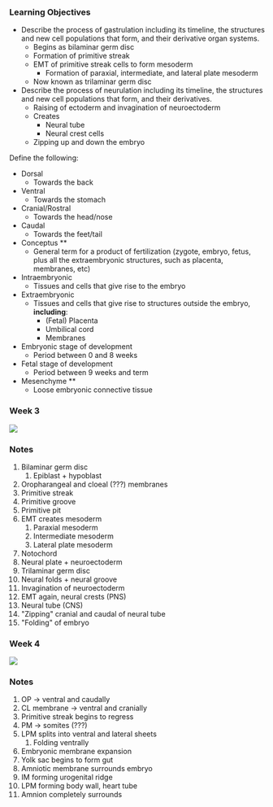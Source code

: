 ### Learning Objectives
- Describe the process of gastrulation including its timeline, the structures and new cell populations that form, and their derivative organ systems. 
	- Begins as bilaminar germ disc
	- Formation of primitive streak
	- EMT of primitive streak cells to form mesoderm
		- Formation of paraxial, intermediate, and lateral plate mesoderm
	- Now known as trilaminar germ disc
- Describe the process of neurulation including its timeline, the structures and new cell populations that form, and their derivatives.
	- Raising of ectoderm and invagination of neuroectoderm
	- Creates
		- Neural tube
		- Neural crest cells
	- Zipping up and down the embryo

Define the following:
- Dorsal
	- Towards the back
- Ventral
	- Towards the stomach
- Cranial/Rostral
	- Towards the head/nose
- Caudal
	- Towards the feet/tail
- Conceptus **
	- General term for a product of fertilization (zygote, embryo, fetus, plus all the extraembryonic structures, such as placenta, membranes, etc)
- Intraembryonic
	- Tissues and cells that give rise to the embryo
- Extraembryonic
	- Tissues and cells that give rise to structures outside the embryo, **including**:
		- (Fetal) Placenta
		- Umbilical cord
		- Membranes
- Embryonic stage of development
	- Period between 0 and 8 weeks
- Fetal stage of development
	- Period between 9 weeks and term
- Mesenchyme **
	- Loose embryonic connective tissue

### Week 3
![](https://www.youtube.com/watch?v=n7EIUqG2sos)
### Notes
1. Bilaminar germ disc
	1. Epiblast + hypoblast
2. Oropharangeal and cloeal (???) membranes
3. Primitive streak
4. Primitive groove
5. Primitive pit
6. EMT creates mesoderm
	1. Paraxial mesoderm
	2. Intermediate mesoderm
	3. Lateral plate mesoderm
7. Notochord
8. Neural plate + neuroectoderm
9. Trilaminar germ disc
10. Neural folds + neural groove
11. Invagination of neuroectoderm
12. EMT again, neural crests (PNS)
13. Neural tube (CNS)
14. "Zipping" cranial and caudal of neural tube
15. "Folding" of embryo

### Week 4
![](https://www.youtube.com/watch?v=fMYp4XBA6Ao)
### Notes
1. OP -> ventral and caudally
2. CL membrane  -> ventral and cranially
3. Primitive streak begins to regress
4. PM -> somites (???)
5. LPM splits into ventral and lateral sheets
	1. Folding ventrally
6. Embryonic membrane expansion
7. Yolk sac begins to form gut
8. Amniotic membrane surrounds embryo
9.  IM forming urogenital ridge
10. LPM forming body wall, heart tube
11. Amnion completely surrounds




